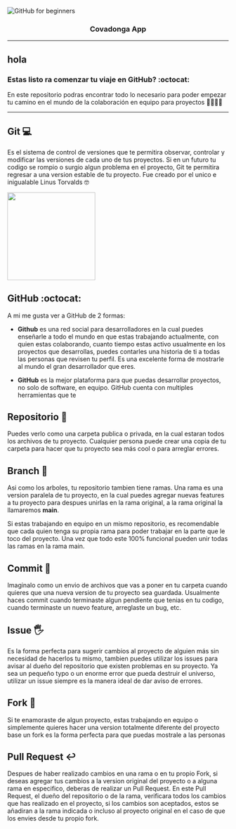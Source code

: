 <p align="center">
 
 ![GitHub for beginners](https://mediprax.mx/wp-content/uploads/2018/01/COVADONGA.png)
 </p>
<h3 align="center">Covadonga App</h3>

<div align="center">
 
</div>

---
<p align="center">
  
</p>

## hola
### Estas listo ra comenzar tu viaje en GitHub? :octocat:
En este repositorio podras encontrar todo lo necesario para poder empezar tu camino en el mundo de la colaboración en equipo para proyectos 👨‍💻👩‍💻

---
## Git 💻
Es el sistema de control de versiones que te permitira observar, controlar y modificar las versiones de cada uno de tus proyectos. Si en un futuro tu codigo se rompio o surgio algun problema en el proyecto, Git te permitira regresar a una version estable de tu proyecto. Fue creado por el unico e inigualable Linus Torvalds 🤓

<img src="https://www.profesionalreview.com/wp-content/uploads/2020/05/Linus-Torvalds-deja-Intel-y-adopta-un-Threadripper-de-32-n%C3%BAcleos-en-su-PC.jpg" width="200px"/>

## GitHub :octocat:
A mi me gusta ver a GitHub de 2 formas: 
-  **Github** es una red social para desarrolladores en la cual puedes enseñarle a todo el mundo en que estas trabajando actualmente, con quien estas colaborando, cuanto tiempo estas activo usualmente en los proyectos que desarrollas, puedes contarles una historia de ti a todas las personas que revisen tu perfil. Es una excelente forma de mostrarle al mundo el gran desarrollador que eres.

- **GitHub** es la mejor plataforma para que puedas desarrollar proyectos, no solo de software, en equipo. GitHub cuenta con multiples herramientas que te 

## Repositorio 📁
Puedes verlo como una carpeta publica o privada, en la cual estaran todos los archivos de tu proyecto. Cualquier persona puede crear una copia de tu carpeta para hacer que tu proyecto sea más cool o para arreglar errores.

## Branch 🌿

Asi como los arboles, tu repositorio tambien tiene ramas. Una rama es una version paralela de tu proyecto, en la cual puedes agregar nuevas features a tu proyecto para despues unirlas en la rama original, a la rama original la llamaremos **main**. 

Si estas trabajando en equipo en un mismo repositorio, es recomendable que cada quien tenga su propia rama para poder trabajar en la parte que le toco del proyecto. Una vez que todo este 100% funcional pueden unir todas las ramas en la rama main.

## Commit 📩
Imaginalo como un envio de archivos que vas a poner en tu carpeta cuando quieres que una nueva version de tu proyecto sea guardada. Usualmente haces commit cuando terminaste algun pendiente que tenias en tu codigo, cuando terminaste un nuevo feature, arreglaste un bug, etc. 

## Issue 🖐
Es la forma perfecta para sugerir cambios al proyecto de alguien más sin necesidad de hacerlos tu mismo, tambien puedes utilizar los issues para avisar al dueño del repositorio que existen problemas en su proyecto. Ya sea un pequeño typo o un enorme error que pueda destruir el universo, utilizar un issue siempre es la manera ideal de dar aviso de errores.

## Fork 🍴
Si te enamoraste de algun proyecto, estas trabajando en equipo o simplemente quieres hacer una version totalmente diferente del proyecto base un fork es la forma perfecta para que puedas mostrale a las personas

## Pull Request ↩
Despues de haber realizado cambios en una rama o en tu propio Fork, si deseas agregar tus cambios a la version original del proyecto o a alguna rama en especifico, deberas de realizar un Pull Request. En este Pull Request, el dueño del repositorio o de la rama, verificara todos los cambios que has realizado en el proyecto, si los cambios son aceptados, estos se añadiran a la rama indicada o incluso al proyecto original en el caso de que los envies desde tu propio fork. 
